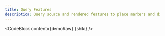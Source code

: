 ```yaml
---
title: Query Features
description: Query source and rendered features to place markers and display a list.
---
```


<script lang="ts">
  import Demo from "./Query.svelte";
  import demoRaw from "./Query.svelte?raw";
  import CodeBlock from "../../CodeBlock.svelte";
  let { shiki } = $props();
</script>

<Demo />

<CodeBlock content={demoRaw} {shiki} />
